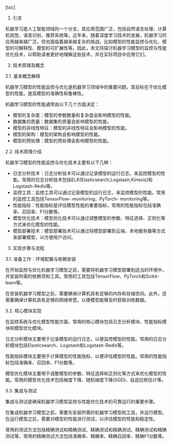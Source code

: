 
[toc]                    
                
                
1. 引言

机器学习是人工智能领域的一个分支，其应用范围广泛，包括自然语言处理、计算机视觉、语音识别、推荐系统等。近年来，随着深度学习技术的发展，机器学习的应用越来越广泛，但也面临着越来越复杂的挑战，比如模型的性能监控与优化、模型的可解释性、模型的可扩展性等。因此，本文将探讨机器学习模型的监控与性能优化技术，以帮助读者更好地理解这些技术，并在实际项目中应用它们。

2. 技术原理及概念

2.1. 基本概念解释

机器学习模型的性能监控与优化是机器学习领域中的重要问题，其目标在于优化模型的性能，提高模型的准确性和鲁棒性。

机器学习模型的性能通常由以下几个方面决定：

- 模型的复杂度：模型的参数数量和复杂度会影响模型的性能。
- 数据集的质量：数据集的质量会影响模型的性能。
- 模型的非线性特征：模型的非线性特征会影响模型的性能。
- 模型的架构：模型的架构会影响模型的性能。
- 模型的预处理：模型的预处理会影响模型的性能。

2.2. 技术原理介绍

机器学习模型的性能监控与优化技术主要有以下几种：

- 日志分析技术：日志分析技术可以通过记录模型的运行日志，来监控模型的性能。常用的日志分析技术包括ELK(Elasticsearch,Logstash,Kinesis)和Logstash-Redis等。
- 监控工具：监控工具可以通过记录模型的运行日志，来监控模型的性能。常用的监控工具包括TensorFlow- monitoring、PyTorch- monitoring等。
- 性能指标：性能指标是评估模型性能的重要指标，常用的性能指标包括准确率、召回率、F1分数等。
- 模型优化技术：模型优化技术可以通过调整模型的参数、特征选择、正则化等方式来优化模型的性能。
- 模型部署技术：模型部署技术可以通过将模型部署到云端、本地服务器等方式来部署模型，以方便用户访问。

3. 实现步骤与流程

3.1. 准备工作：环境配置与依赖安装

在开始监控与优化机器学习模型之前，需要将机器学习模型部署到适当的环境中，并安装所需的依赖项和工具。常用的工具包括TensorFlow、PyTorch和Scikit-learn等。

在安装机器学习模型之前，需要确保计算机具有足够的内存和存储空间。此外，还需要确保计算机具有足够的网络带宽，以便模型能够及时获取训练数据。

3.2. 核心模块实现

在监控系统与优化模型性能方面，常用的核心模块包括日志分析模块、性能指标模块和模型优化模块。

日志分析模块主要用于记录模型的运行日志，以便监控模型的性能。常用的日志分析模块包括Elasticsearch、Logstash和Logstash-Redis等。

性能指标模块主要用于计算模型的性能指标，以便评估模型的性能。常用的性能指标包括准确率、召回率、F1分数等。

模型优化模块主要用于调整模型的参数、特征选择和正则化等方式来优化模型的性能。常用的模型优化技术包括梯度下降、随机梯度下降(SGD)、自适应矩估计等。

3.3. 集成与测试

集成与测试是确保机器学习模型监控与性能优化技术的可靠运行的重要步骤。

在集成机器学习模型之前，需要先安装所需的机器学习模型和工具，并运行模型。在运行模型之后，需要对模型的性能进行测试，以评估模型的性能和稳定性。

常用的测试方法包括精确测试和精确测试、精确测试和精确测试、精确测试和精确测试等。常用的精确测试方法包括准确率、精确率、精确召回率、精确F1分数等。

